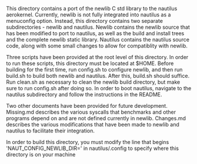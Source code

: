 This directory contains a port of the newlib C std library to the nautilus aerokernel. Currently, newlib is not fully integrated into nautilus as a menuconfig option. Instead, this directory contains two separate subdirectories - newlib and nautilus. Newlib contains the newlib source that has been modified to port to nautilus, as well as the build and install trees and the complete newlib static library. Nautilus contains the nautilus source code, along with some small changes to allow for compatiblity with newlib.

Three scripts have been provided at the root level of this directory. In order to run these scripts, this directory must be located at $HOME. Before building for the first time, run config.sh to configure newlib, and then run build.sh to build both newlib and nautilus. After this, build.sh should suffice. Run clean.sh as necessary to clean the newlib build directory, but make sure to run config.sh after doing so. In order to boot nautilus, navigate to the nautilus subdirectory and follow the instructions in the README.

Two other documents have been provided for future development. Missing.md describes the various syscalls that benchmarks and other programs depend on and are not defined currently in newlib. Changes.md describes the various modifications that have been made to newlib and nautilus to facilitate their integration.

In order to build this directory, you must modify the line that begins 'NAUT_CONFIG_NEWLIB_DIR=' in nautilus/.config to specify where this directory is on your machine
